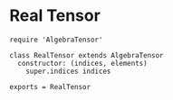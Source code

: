 Real Tensor
===========

    require 'AlgebraTensor'

    class RealTensor extends AlgebraTensor
      constructor: (indices, elements)
        super.indices indices

    exports = RealTensor

